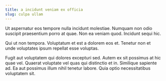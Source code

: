 ```yaml
---
title: a incidunt veniam ex officia
slug: culpa ullam
---
```


Ut aspernatur eos tempore nulla incidunt molestiae. Numquam non odio suscipit praesentium porro at quae. Non ea veniam quod. Incidunt sequi hic.

Qui ut non tempora. Voluptatum et est a dolorem eos et. Tenetur non et unde voluptates ipsum repellat esse voluptas.

Fugit aut voluptatem qui dolores excepturi sed. Autem ex sit possimus at hic quae vel. Quaerat voluptate vel quas qui distinctio et in. Similique sapiente ad. Ea aut possimus illum nihil tenetur labore. Quia optio necessitatibus voluptatem sit.
